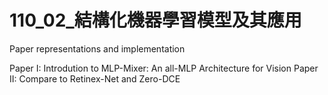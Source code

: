 # 110_02_結構化機器學習模型及其應用
Paper representations and implementation

Paper  I: Introdution to MLP-Mixer: An all-MLP Architecture for Vision
Paper II: Compare to Retinex-Net and Zero-DCE 
